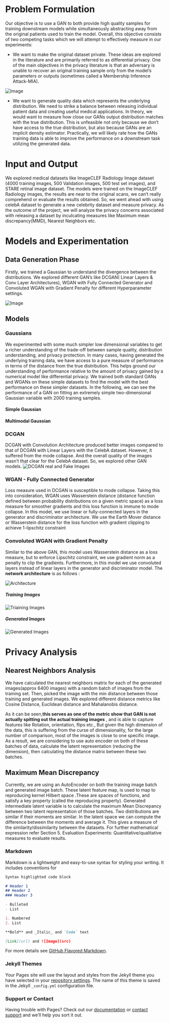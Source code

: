 # Problem Formulation

Our objective is to use a GAN to both provide high quality samples for training downstream models while simultaneously abstracting away from the original patients used to train the model. Overall, this objective consists of two competing tasks which we will attempt to effectively measure in our experiments:
- We want to make the original dataset private. These ideas are explored in the literature and are primarily referred to as differential privacy. One of the main objectives in the privacy literature is that an adversary is unable to recover an original training sample only from the model’s parameters or outputs (sometimes called a Membership Inference Attack-MIA).

![Image](Images/Motivation.png)

- We want to generate quality data which represents the underlying distribution. We need to strike a balance between releasing individual patient data and creating useful medical applications. In theory, we would want to measure how close our GANs output distribution matches with the true distribution. This is unfeasible not only because we don’t have access to the true distribution, but also because GANs are an implicit density estimator. Practically, we will likely rate how the GANs training data is able to improve the performance on a downstream task utilizing the generated data.

# Input and Output

We explored medical datasets like ImageCLEF Radiology Image dataset (4000 training images, 500 Validation images, 500 test set images), and STARE retinal image dataset. The models were trained on the ImageCLEF Radiology images, the results are near to the original scans, we can’t really comprehend or evaluate the results obtained. So, we went ahead with using celebA dataset to generate a new celebrity dataset and measure privacy.
As the outcome of the project, we will analyze the privacy concerns associated with releasing a dataset by inculcating measures like Maximum mean discrepancy(MMD), Nearest Neighbors etc.

# Models and Experimentation

## Data Generation Phase

Firstly, we trained a Gaussian to understand the divergence between the distributions. We explored different GAN’s like DCGAN( Linear Layers & Conv Layer Architectures), WGAN with Fully Connected Generator and Convoluted WGAN with Gradient Penalty for different Hyperparameter settings.

![Image](Images/design.png)

## Models

### Gaussians

We experimented with some much simpler low dimensional variables to get a richer understanding of the trade-off between sample quality, distribution understanding, and privacy protection. In many cases, having generated the underlying training data, we have access to a pure measure of performance in terms of the distance from the true distribution. This helps ground our understanding of performance relative to the amount of privacy gained by a numerical model like differential privacy. We trained both standard GANs and WGANs on these simple datasets to find the model with the best performance on these simpler datasets.
In the following, we can see the performance of a GAN on fitting an extremely simple two-dimensional Gaussian variable with 2000 training samples.


#### Simple Gaussian



#### Multimodal Gaussian



### DCGAN

DCGAN with Convolution Architecture produced better images compared to that of DCGAN with Linear Layers with the CelebA dataset. However, it suffered from the mode collapse. And the overall quality of the images wasn’t that clear for the CelebA dataset. So, we explored other GAN models.
![DCGAN real and Fake Images](Images/DCGAN_Output.png)

### WGAN - Fully Connected Generator

Loss measure used in DCGAN is susceptible to mode collapse. Taking this into consideration, WGAN uses Wasserstein distance (distance function defined between probability distributions on a given metric space) as a loss measure for smoother gradients and this loss function is immune to mode collapse.
In this model, we use linear or fully-connected layers in the generator and discriminator architecture. We use the Earth Mover distance or Wasserstein distance for the loss function with gradient clipping to achieve 1-lipschitz constraint

### Convoluted WGAN with Gradient Penalty

Similar to the above GAN, this model uses Wasserstein distance as a loss measure, but to enforce Lipschitz constraint, we use gradient norm as a penalty to clip the gradients. Furthermore, in this model we use convoluted layers instead of linear layers in the generator and discriminator model.
The **network architecture** is as follows :

![Architecture](Images/WGAN_GP.png)

##### Training Images

![Triaining Images](Images/Training_Image.png)

##### Generated Images

![Generated Images](Images/Generated.png)

# Privacy Analysis

## Nearest Neighbors Analysis

We have calculated the nearest neighbors matrix for each of the generated images(approx 6400 images) with a random batch of images from the training set. Then, picked the image with the min distance between those training and generated images. We explored different distance metrics like Cosine Distance, Euclidean distance and Mahalanobis distance.

As it can be seen,**this serves as one of the metric show that GAN is not actually spitting out the actual training images** , and is able to capture features like Rotation, orientation, flips etc., But given the high dimension of the data, this is suffering from the curse of dimensionality, for the large number of comparison, most of the images is close to one specific image.
As a result, we are considering to use auto encoder on both of these batches of data, calculate the latent representation (reducing the dimension), then calculating the distance matrix between these two batches.

## Maximum Mean Discrepancy

Currently, we are using an AutoEncoder on both the training image batch and generated image batch. These latent feature map, is used to map to reproducing kernel Hilbert space .These are spaces of functions, and satisfy a key property (called the reproducing property). Generated intermediate latent variable is to calculate the maximum Mean Discrepancy between two latent representation of those batches. Two distributions are similar if their moments are similar. In the latent space we can compute the difference between the moments and average it. This gives a measure of the similarity/dissimilarity between the datasets. For further mathematical expression refer Section 5. Evaluation Experiments: Quantitative/qualitative measures to evaluate results.


### Markdown

Markdown is a lightweight and easy-to-use syntax for styling your writing. It includes conventions for

```markdown
Syntax highlighted code block

# Header 1
## Header 2
### Header 3

- Bulleted
- List

1. Numbered
2. List

**Bold** and _Italic_ and `Code` text

[Link](url) and ![Image](src)
```

For more details see [GitHub Flavored Markdown](https://guides.github.com/features/mastering-markdown/).

### Jekyll Themes

Your Pages site will use the layout and styles from the Jekyll theme you have selected in your [repository settings](https://github.com/HalfBloodPrince010/dataset-distillation-for-privacy-GANs/settings). The name of this theme is saved in the Jekyll `_config.yml` configuration file.

### Support or Contact

Having trouble with Pages? Check out our [documentation](https://docs.github.com/categories/github-pages-basics/) or [contact support](https://github.com/contact) and we’ll help you sort it out.
